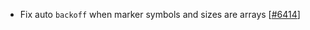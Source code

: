  - Fix auto `backoff` when marker symbols and sizes are arrays [[#6414](https://github.com/plotly/plotly.js/pull/6414)]
